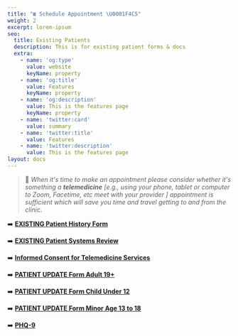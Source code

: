 ```yaml
---
title: "☎️ Schedule Appointment \U0001F4C5"
weight: 2
excerpt: lorem-ipsum
seo:
  title: Existing Patients
  description: This is for existing patient forms & docs
  extra:
    - name: 'og:type'
      value: website
      keyName: property
    - name: 'og:title'
      value: Features
      keyName: property
    - name: 'og:description'
      value: This is the features page
      keyName: property
    - name: 'twitter:card'
      value: summary
    - name: 'twitter:title'
      value: Features
    - name: 'twitter:description'
      value: This is the features page
layout: docs
---
```

> 🤔 *When it's time to make an appointment please consider whether it's something a **telemedicine** \[e.g., using your phone, tablet or computer to Zoom, Facetime, etc meet with your provider ] appointment is sufficient which will save you time and travel getting to and from the clinic.*

➡️ [**EXISTING Patient History Form**](https://www.dropbox.com/s/d3d5s2ovbitn2sn/Exisingundefined20History%20Form.pdf?dl=0)

➡️ [**EXISTING Patient Systems Review**](https://www.dropbox.com/s/75kke0zqt17l1qs/Existingundefined20Systems%20Review.pdf?dl=0)

➡️ [**Informed Consent for Telemedicine Services**](https://www.dropbox.com/s/mmf47ogm0z8fihx/Informedundefined20forundefined20Services.pdf?dl=0)

➡️ [**PATIENT UPDATE Form Adult 19+**](https://www.dropbox.com/s/5q7hjdzpkmfbdoa/PATIENTundefined20FORMundefined2019%2B.pdf?dl=0)

➡️ [**PATIENT UPDATE Form Child Under 12**](https://www.dropbox.com/s/hmtmvgf0j7pk6jh/PATIENTundefined20FORMundefined20under%2012.pdf?dl=0)

➡️ [**PATIENT UPDATE Form Minor Age 13 to 18**](https://www.dropbox.com/s/0wpzglbwrr9wtme/PATIENTundefined20FORMundefined20ageundefined20to%2018.pdf?dl=0)

➡️ [**PHQ-9**](https://www.dropbox.com/s/rcr6irclq1e2ceo/PHQ-9.pdf?dl=0)
